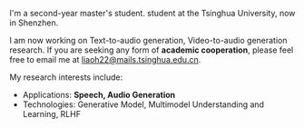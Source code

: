 I'm a second-year master's student. student at the Tsinghua University, now in Shenzhen. 

I am now working on Text-to-audio generation, Video-to-audio generation research. If you are seeking any form of **academic cooperation**, please feel free to email me at [liaoh22@mails.tsinghua.edu.cn](mailto:liaoh22@mails.tsinghua.edu.cn).

My research interests include:
- Applications: **Speech, Audio Generation**
- Technologies: Generative Model, Multimodel Understanding and Learning, RLHF

